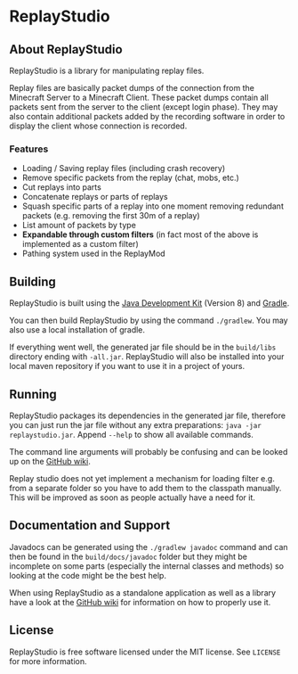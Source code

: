 # ReplayStudio
## About ReplayStudio
ReplayStudio is a library for manipulating replay files.

Replay files are basically packet dumps of the connection from the Minecraft Server to a Minecraft Client.
These packet dumps contain all packets sent from the server to the client (except login phase).
They may also contain additional packets added by the recording software in order to display the client whose connection is recorded.

### Features
- Loading / Saving replay files (including crash recovery)
- Remove specific packets from the replay (chat, mobs, etc.)
- Cut replays into parts
- Concatenate replays or parts of replays
- Squash specific parts of a replay into one moment removing redundant packets (e.g. removing the first 30m of a replay)
- List amount of packets by type
- **Expandable through custom filters** (in fact most of the above is implemented as a custom filter)
- Pathing system used in the ReplayMod

## Building
ReplayStudio is built using the [Java Development Kit](http://www.oracle.com/technetwork/java/javase/downloads/index.html) (Version 8) and [Gradle](http://gradle.org/).

You can then build ReplayStudio by using the command `./gradlew`. You may also use a local installation of gradle.

If everything went well, the generated jar file should be in the `build/libs` directory ending with `-all.jar`.
ReplayStudio will also be installed into your local maven repository if you want to use it in a project of yours.

## Running
ReplayStudio packages its dependencies in the generated jar file, therefore you can just run the jar file without any extra preparations: `java -jar replaystudio.jar`. Append `--help` to show all available commands.

The command line arguments will probably be confusing and can be looked up on the [GitHub wiki](https://github.com/ReplayMod/ReplayStudio/wiki).

Replay studio does not yet implement a mechanism for loading filter e.g. from a separate folder so you have to add them to the classpath manually. This will be improved as soon as people actually have a need for it.

## Documentation and Support
Javadocs can be generated using the `./gradlew javadoc` command and can then be found in the `build/docs/javadoc` folder but they might be incomplete on some parts (especially the internal classes and methods) so looking at the code might be the best help.

When using ReplayStudio as a standalone application as well as a library have a look at the [GitHub wiki](https://github.com/ReplayMod/ReplayStudio/wiki) for information on how to properly use it.

## License
ReplayStudio is free software licensed under the MIT license. See `LICENSE` for more information.